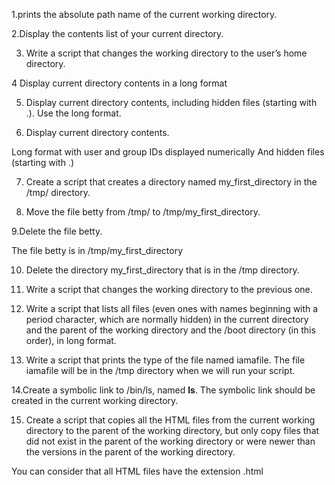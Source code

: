 
1.prints the absolute path name of the current working directory.

2.Display the contents list of your current directory.

3. Write a script that changes the working directory to the user’s home directory.

4 Display current directory contents in a long format

5. Display current directory contents, including hidden files (starting with .). Use the long format.

6. Display current directory contents.

Long format
with user and group IDs displayed numerically
And hidden files (starting with .)


7. Create a script that creates a directory named my_first_directory in the /tmp/ directory.

8. Move the file betty from /tmp/ to /tmp/my_first_directory.

9.Delete the file betty.

The file betty is in /tmp/my_first_directory

10. Delete the directory my_first_directory that is in the /tmp directory.

11. Write a script that changes the working directory to the previous one.

12. Write a script that lists all files (even ones with names beginning with a period character, which are normally hidden) in the current directory and the parent of the working directory and the /boot directory (in this order), in long format.

13. Write a script that prints the type of the file named iamafile. The file iamafile will be in the /tmp directory when we will run your script.

14.Create a symbolic link to /bin/ls, named __ls__. The symbolic link should be created in the current working directory.

15. Create a script that copies all the HTML files from the current working directory to the parent of the working directory, but only copy files that did not exist in the parent of the working directory or were newer than the versions in the parent of the working directory.

You can consider that all HTML files have the extension .html

